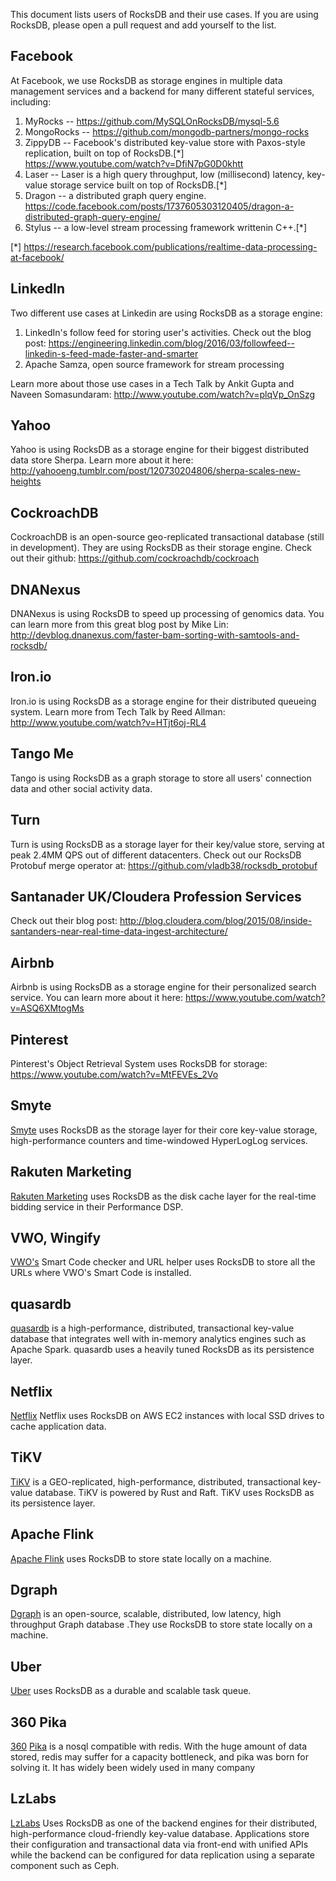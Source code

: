 This document lists users of RocksDB and their use cases. If you are using RocksDB, please open a pull request and add yourself to the list.

## Facebook
At Facebook, we use RocksDB as storage engines in multiple data management services and a backend for many different stateful services, including:

1. MyRocks -- https://github.com/MySQLOnRocksDB/mysql-5.6
2. MongoRocks -- https://github.com/mongodb-partners/mongo-rocks
3. ZippyDB --  Facebook's distributed key-value store with Paxos-style replication, built on top of RocksDB.[*] https://www.youtube.com/watch?v=DfiN7pG0D0khtt
4. Laser -- Laser is a high query throughput, low (millisecond) latency, key-value storage service built on top of RocksDB.[*]
4. Dragon -- a distributed graph query engine. https://code.facebook.com/posts/1737605303120405/dragon-a-distributed-graph-query-engine/
5. Stylus -- a low-level stream processing framework writtenin C++.[*]

[*] https://research.facebook.com/publications/realtime-data-processing-at-facebook/

## LinkedIn
Two different use cases at Linkedin are using RocksDB as a storage engine:

1. LinkedIn's follow feed for storing user's activities. Check out the blog post: https://engineering.linkedin.com/blog/2016/03/followfeed--linkedin-s-feed-made-faster-and-smarter
2. Apache Samza, open source framework for stream processing

Learn more about those use cases in a Tech Talk by Ankit Gupta and Naveen Somasundaram: http://www.youtube.com/watch?v=plqVp_OnSzg

## Yahoo
Yahoo is using RocksDB as a storage engine for their biggest distributed data store Sherpa. Learn more about it here: http://yahooeng.tumblr.com/post/120730204806/sherpa-scales-new-heights

## CockroachDB
CockroachDB is an open-source geo-replicated transactional database (still in development). They are using RocksDB as their storage engine. Check out their github: https://github.com/cockroachdb/cockroach

## DNANexus
DNANexus is using RocksDB to speed up processing of genomics data.
You can learn more from this great blog post by Mike Lin: http://devblog.dnanexus.com/faster-bam-sorting-with-samtools-and-rocksdb/

## Iron.io
Iron.io is using RocksDB as a storage engine for their distributed queueing system.
Learn more from Tech Talk by Reed Allman: http://www.youtube.com/watch?v=HTjt6oj-RL4

## Tango Me
Tango is using RocksDB as a graph storage to store all users' connection data and other social activity data.

## Turn
Turn is using RocksDB as a storage layer for their key/value store, serving at peak 2.4MM QPS out of different datacenters.
Check out our RocksDB Protobuf merge operator at: https://github.com/vladb38/rocksdb_protobuf

## Santanader UK/Cloudera Profession Services
Check out their blog post: http://blog.cloudera.com/blog/2015/08/inside-santanders-near-real-time-data-ingest-architecture/

## Airbnb
Airbnb is using RocksDB as a storage engine for their personalized search service. You can learn more about it here: https://www.youtube.com/watch?v=ASQ6XMtogMs

## Pinterest
Pinterest's Object Retrieval System uses RocksDB for storage: https://www.youtube.com/watch?v=MtFEVEs_2Vo

## Smyte
[Smyte](https://www.smyte.com/) uses RocksDB as the storage layer for their core key-value storage, high-performance counters and time-windowed HyperLogLog services.

## Rakuten Marketing
[Rakuten Marketing](https://marketing.rakuten.com/) uses RocksDB as the disk cache layer for the real-time bidding service in their Performance DSP.

## VWO, Wingify
[VWO's](https://vwo.com/) Smart Code checker and URL helper uses RocksDB to store all the URLs where VWO's Smart Code is installed.

## quasardb
[quasardb](https://www.quasardb.net) is a high-performance, distributed, transactional key-value database that integrates well with in-memory analytics engines such as Apache Spark. 
quasardb uses a heavily tuned RocksDB as its persistence layer.

## Netflix
[Netflix](http://techblog.netflix.com/2016/05/application-data-caching-using-ssds.html) Netflix uses RocksDB on AWS EC2 instances with local SSD drives to cache application data.

## TiKV
[TiKV](https://github.com/pingcap/tikv) is a GEO-replicated, high-performance, distributed, transactional key-value database. TiKV is powered by Rust and Raft. TiKV uses RocksDB as its persistence layer.

## Apache Flink
[Apache Flink](https://flink.apache.org/news/2016/03/08/release-1.0.0.html) uses RocksDB to store state locally on a machine.

## Dgraph
[Dgraph](https://github.com/dgraph-io/dgraph) is an open-source, scalable, distributed, low latency, high throughput Graph database .They use RocksDB to store state locally on a machine.

## Uber
[Uber](http://eng.uber.com/cherami/) uses RocksDB as a durable and scalable task queue.

## 360 Pika
[360](http://www.360.cn/) [Pika](https://github.com/Qihoo360/pika) is a nosql compatible with redis. With the huge amount of data stored, redis may suffer for a capacity bottleneck, and pika was born for solving it. It has widely been widely used in many company

## LzLabs
[LzLabs](http://www.lzlabs.com) Uses RocksDB as one of the backend engines for their distributed, high-performance cloud-friendly key-value database. Applications store their configuration and transactional data via front-end with unified APIs while the backend can be configured for data replication using a separate component such as Ceph.
